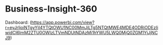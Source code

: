 # Business-Insight-360

Dashboard: (https://app.powerbi.com/view?r=eyJrIjoiNTgyYjI4YTQtOWU1NC00MmJjLTg5NTQtMWE4MDE4ODRiODEzIiwidCI6ImM2ZTU0OWIzLTVmNDUtNDAzMi1hYWU5LWQ0MjQ0ZGM1YjJjNCJ9)
